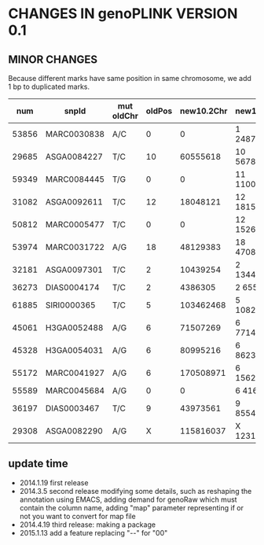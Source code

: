 
# CHANGES IN genoPLINK VERSION 0.1  
## MINOR CHANGES  
Because different marks have same position in same chromosome, we add 1 bp to duplicated marks.

num  |snpId | mut oldChr |oldPos| new10.2Chr| new10.2Pos 
---- | -----------|------|-----|---|-----------
53856| MARC0030838| A/C|      0|         0|          1  248797015  
29685| ASGA0084227| T/C|     10|  60555618 |        10   56784033  
59349| MARC0084445| T/G|      0|         0|         11   11007618  
31082| ASGA0092611| T/C|     12|  18048121|         12   18158203  
50812| MARC0005477| T/C|      0|         0|         12   15263133  
53974| MARC0031722| A/G|     18|  48129383|        18   47086284  
32181| ASGA0097301| T/C|      2| 10439254 |         2   13448924  
36273| DIAS0004174| T/C|      2|   4386305|          2    6552956  
61885| SIRI0000365| T/C|      5| 103462468|         5  108214461  
45061| H3GA0052488| A/G|      6|  71507269|         6   77141276  
45328| H3GA0054031| A/G|      6|  80995216|         6   86232706  
55172| MARC0041927| A/G|      6| 170508971|         6  156282160  
55589| MARC0045684| A/G|      0|        0  |        6    4169571  
36197| DIAS0003467| T/C|      9| 43973561   |       9   85547743  
29308| ASGA0082290| A/G|      X| 115816037  |        X  123158747  

## update time
- 2014.1.19 first release
- 2014.3.5 second release modifying some details, such as reshaping the annotation using EMACS, adding demand for genoRaw which must contain the column name, adding "map" parameter representing if or not you want to convert for map file
- 2014.4.19 third release: making a package
- 2015.1.13 add a feature replacing "--" for "00"